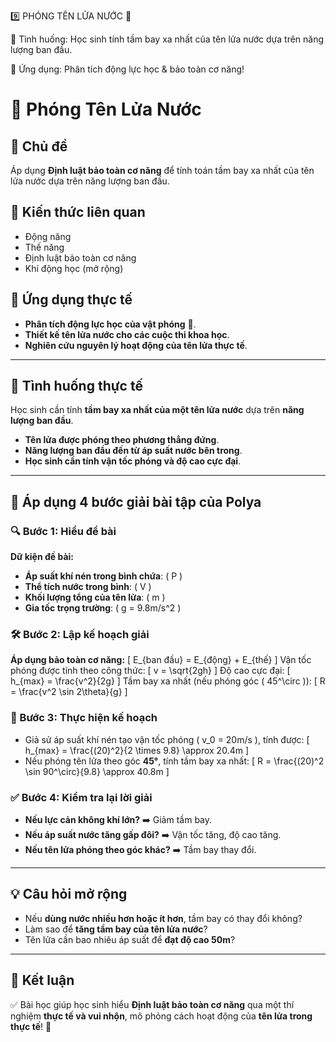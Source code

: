 
9️⃣ PHÓNG TÊN LỬA NƯỚC 🚀

📌 Tình huống: Học sinh tính tầm bay xa nhất của tên lửa nước dựa trên năng lượng ban đầu.

🎯 Ứng dụng: Phân tích động lực học & bảo toàn cơ năng!


# 🚀 Phóng Tên Lửa Nước

## 🚀 Chủ đề
Áp dụng **Định luật bảo toàn cơ năng** để tính toán tầm bay xa nhất của tên lửa nước dựa trên năng lượng ban đầu.

## 📖 Kiến thức liên quan
- Động năng
- Thế năng
- Định luật bảo toàn cơ năng
- Khí động học (mở rộng)

## 🎯 Ứng dụng thực tế
- **Phân tích động lực học của vật phóng** 🚀.
- **Thiết kế tên lửa nước cho các cuộc thi khoa học**.
- **Nghiên cứu nguyên lý hoạt động của tên lửa thực tế**.

---

## 📌 Tình huống thực tế
Học sinh cần tính **tầm bay xa nhất của một tên lửa nước** dựa trên **năng lượng ban đầu**.

- **Tên lửa được phóng theo phương thẳng đứng**.
- **Năng lượng ban đầu đến từ áp suất nước bên trong**.
- **Học sinh cần tính vận tốc phóng và độ cao cực đại**.

---

## 🔢 Áp dụng 4 bước giải bài tập của Polya

### **🔍 Bước 1: Hiểu đề bài**
**Dữ kiện đề bài:**
- **Áp suất khí nén trong bình chứa**: \( P \)
- **Thể tích nước trong bình**: \( V \)
- **Khối lượng tổng của tên lửa**: \( m \)
- **Gia tốc trọng trường**: \( g = 9.8m/s^2 \)

### **🛠️ Bước 2: Lập kế hoạch giải**
**Áp dụng bảo toàn cơ năng:**
\[
E_{ban đầu} = E_{động} + E_{thế}
\]
Vận tốc phóng được tính theo công thức:
\[
v = \sqrt{2gh}
\]
Độ cao cực đại:
\[
h_{max} = \frac{v^2}{2g}
\]
Tầm bay xa nhất (nếu phóng góc \( 45^\circ \)):
\[
R = \frac{v^2 \sin 2\theta}{g}
\]

### **📐 Bước 3: Thực hiện kế hoạch**
- Giả sử áp suất khí nén tạo vận tốc phóng \( v_0 = 20m/s \), tính được:
\[
h_{max} = \frac{(20)^2}{2 \times 9.8} \approx 20.4m
\]
- Nếu phóng tên lửa theo góc **45°**, tính tầm bay xa nhất:
\[
R = \frac{(20)^2 \sin 90^\circ}{9.8} \approx 40.8m
\]

### **✅ Bước 4: Kiểm tra lại lời giải**
- **Nếu lực cản không khí lớn?** ➡️ Giảm tầm bay.
- **Nếu áp suất nước tăng gấp đôi?** ➡️ Vận tốc tăng, độ cao tăng.
- **Nếu tên lửa phóng theo góc khác?** ➡️ Tầm bay thay đổi.

---

## 💡 Câu hỏi mở rộng
- Nếu **dùng nước nhiều hơn hoặc ít hơn**, tầm bay có thay đổi không?
- Làm sao để **tăng tầm bay của tên lửa nước**?
- Tên lửa cần bao nhiêu áp suất để **đạt độ cao 50m**?

---

## 🎉 Kết luận
✅ Bài học giúp học sinh hiểu **Định luật bảo toàn cơ năng** qua một thí nghiệm **thực tế và vui nhộn**, mô phỏng cách hoạt động của **tên lửa trong thực tế**! 🚀

